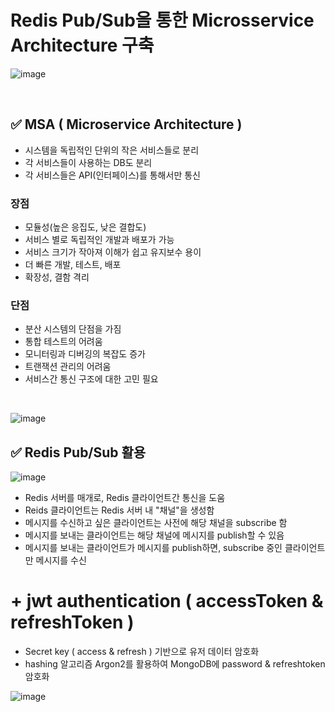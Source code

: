 # Redis Pub/Sub을 통한 Microsservice Architecture 구축

![image](https://github.com/user-attachments/assets/b65484ee-88d5-4d37-8f3a-b6f1d2e4a1ef)

<br/>

## ✅ MSA ( Microservice Architecture )
* 시스템을 독립적인 단위의 작은 서비스들로 분리
* 각 서비스들이 사용하는 DB도 분리
* 각 서비스들은 API(인터페이스)를 통해서만 통신

### 장점
* 모듈성(높은 응집도, 낮은 결합도)
* 서비스 별로 독립적인 개발과 배포가 가능
* 서비스 크기가 작아져 이해가 쉽고 유지보수 용이
* 더 빠른 개발, 테스트, 배포
* 확장성, 결함 격리

### 단점
* 분산 시스템의 단점을 가짐
* 통합 테스트의 어려움
* 모니터링과 디버깅의 복잡도 증가
* 트랜잭션 관리의 어려움
* 서비스간 통신 구조에 대한 고민 필요

<br/>

![image](https://github.com/user-attachments/assets/f248ed03-981c-40e1-b03d-e32eba91df8d)

## ✅ Redis Pub/Sub 활용

![image](https://github.com/user-attachments/assets/b1b8fb4a-a0ef-4241-a63b-6f5951e7bda7)

* Redis 서버를 매개로, Redis 클라이언트간 통신을 도움
* Reids 클라이언트는 Redis 서버 내 "채널"을 생성함
* 메시지를 수신하고 싶은 클라이언트는 사전에 해당 채널을 subscribe 함
* 메시지를 보내는 클라이언트는 해당 채널에 메시지를 publish할 수 있음
* 메시지를 보내는 클라이언트가 메시지를 publish하면, subscribe 중인 클라이언트만 메시지를 수신

# + jwt authentication ( accessToken & refreshToken )
* Secret key ( access & refresh ) 기반으로 유저 데이터 암호화
* hashing 알고리즘 Argon2를 활용하여 MongoDB에 password & refreshtoken 암호화

![image](https://github.com/user-attachments/assets/c1b45739-e5fa-4434-b44a-a4e0497b6d30)
